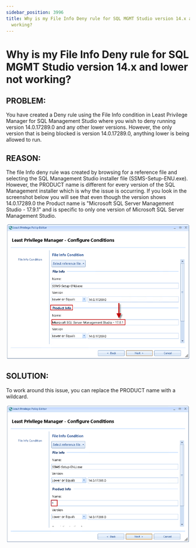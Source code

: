 ```yaml
---
sidebar_position: 3996
title: Why is my File Info Deny rule for SQL MGMT Studio version 14.x and lower not
  working?
---
```


# Why is my File Info Deny rule for SQL MGMT Studio version 14.x and lower not working?

## PROBLEM:

You have created a Deny rule using the File Info condition in Least Privilege Manager for SQL Management Studio where you wish to deny running version 14.0.17289.0 and any other lower versions. However, the only version that is being blocked is version 14.0.17289.0, anything lower is being allowed to run.

## REASON:

The file Info deny rule was created by browsing for a reference file and selecting the SQL Management Studio installer file (SSMS-Setup-ENU.exe). However, the PRODUCT name is different for every version of the SQL Management installer which is why the issue is occurring. If you look in the screenshot below you will see that even though the version shows 14.0.17289.0 the Product name is "Microsoft SQL Server Management Studio - 17.9.1" and is specific to only one version of Microsoft SQL Server Management Studio.

![](../../../../../../../static/images/PolicyPak/Content/Resources/Images/Troubleshooting/LeastPrivilege/FileInfoDeny/845_1_image-20210418215120-1.png)

## SOLUTION:

To work around this issue, you can replace the PRODUCT name with a wildcard.

![](../../../../../../../static/images/PolicyPak/Content/Resources/Images/Troubleshooting/LeastPrivilege/FileInfoDeny/845_2_image-20210419165857-2.png)